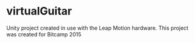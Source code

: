 # virtualGuitar
Unity project created in use with the Leap Motion hardware.
This project was created for Bitcamp 2015
